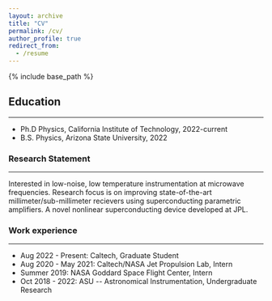 ```yaml
---
layout: archive
title: "CV"
permalink: /cv/
author_profile: true
redirect_from:
  - /resume
---
```


{% include base_path %}

## Education
---
* Ph.D Physics, California Institute of Technology, 2022-current
* B.S. Physics, Arizona State University, 2022

### Research Statement
---
Interested in low-noise, low temperature instrumentation at microwave frequencies. Research focus is on improving state-of-the-art millimeter/sub-millimeter recievers using superconducting parametric amplifiers. A novel nonlinear superconducting device developed at JPL. 

### Work experience
---
* Aug 2022 - Present: Caltech, Graduate Student
* Aug 2020 - May 2021: Caltech/NASA Jet Propulsion Lab, Intern
* Summer 2019: NASA Goddard Space Flight Center, Intern
* Oct 2018 - 2022: ASU -- Astronomical Instrumentation, Undergraduate Research




<!--
Publications
======
  <ul>{% for post in site.publications %}
    {% include archive-single-cv.html %}
  {% endfor %}</ul>
  
Talks
======
  <ul>{% for post in site.talks %}
    {% include archive-single-talk-cv.html %}
  {% endfor %}</ul>
  
Teaching
======
  <ul>{% for post in site.teaching %}
    {% include archive-single-cv.html %}
  {% endfor %}</ul>
  
Service and leadership
======
* Currently signed in to 43 different slack teams
-->